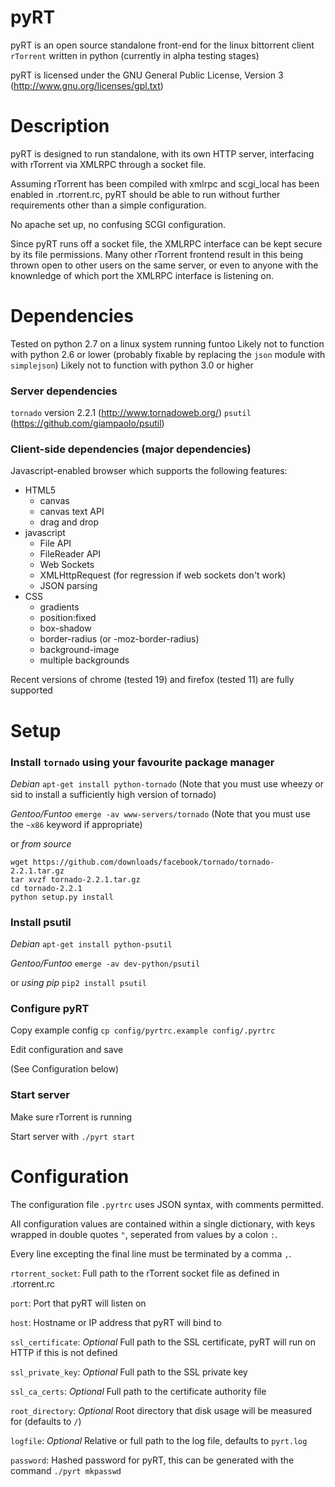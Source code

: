 # pyRT
pyRT is an open source standalone front-end for the linux bittorrent client `rTorrent` written in python (currently in alpha testing stages)

pyRT is licensed under the GNU General Public License, Version 3
(http://www.gnu.org/licenses/gpl.txt)

# Description
pyRT is designed to run standalone, with its own HTTP server, interfacing with rTorrent via XMLRPC through a socket file.

Assuming rTorrent has been compiled with xmlrpc and scgi_local has been enabled in .rtorrent.rc, pyRT should be able to run without further requirements other than a simple configuration.

No apache set up, no confusing SCGI configuration.

Since pyRT runs off a socket file, the XMLRPC interface can be kept secure by its file permissions. Many other rTorrent frontend result in this being thrown open to other users on the same server, or even to anyone with the knownledge of which port the XMLRPC interface is listening on.


# Dependencies
Tested on python 2.7 on a linux system running funtoo
Likely not to function with python 2.6 or lower (probably fixable by replacing the `json` module with `simplejson`)
Likely not to function with python 3.0 or higher

### Server dependencies
`tornado` version 2.2.1 (http://www.tornadoweb.org/)
`psutil` (https://github.com/giampaolo/psutil)

### Client-side dependencies (major dependencies)
Javascript-enabled browser which supports the following features:
* HTML5
    * canvas
    * canvas text API
    * drag and drop
* javascript
    * File API
    * FileReader API
    * Web Sockets
    * XMLHttpRequest (for regression if web sockets don't work)
    * JSON parsing
* CSS
    * gradients
    * position:fixed
    * box-shadow
    * border-radius (or -moz-border-radius)
    * background-image
    * multiple backgrounds

Recent versions of chrome (tested 19) and firefox (tested 11) are fully supported

# Setup
### Install `tornado` using your favourite package manager
*Debian* `apt-get install python-tornado` (Note that you must use wheezy or sid to install a sufficiently high version of tornado)

*Gentoo/Funtoo* `emerge -av www-servers/tornado` (Note that you must use the `~x86` keyword if appropriate)

or *from source*
```
wget https://github.com/downloads/facebook/tornado/tornado-2.2.1.tar.gz
tar xvzf tornado-2.2.1.tar.gz
cd tornado-2.2.1
python setup.py install
```

### Install psutil
*Debian* `apt-get install python-psutil`

*Gentoo/Funtoo* `emerge -av dev-python/psutil`

or *using pip* `pip2 install psutil`

### Configure pyRT
Copy example config `cp config/pyrtrc.example config/.pyrtrc`

Edit configuration and save

(See Configuration below)

### Start server
Make sure rTorrent is running

Start server with `./pyrt start`

# Configuration
The configuration file `.pyrtrc` uses JSON syntax, with comments permitted.

All configuration values are contained within a single dictionary, with keys wrapped in double quotes `"`, seperated from values by a colon `:`.

Every line excepting the final line must be terminated by a comma `,`.

`rtorrent_socket`: Full path to the rTorrent socket file as defined in .rtorrent.rc

`port`: Port that pyRT will listen on

`host`: Hostname or IP address that pyRT will bind to

`ssl_certificate`: _Optional_ Full path to the SSL certificate, pyRT will run on HTTP if this is not defined

`ssl_private_key`: _Optional_ Full path to the SSL private key

`ssl_ca_certs`: _Optional_ Full path to the certificate authority file

`root_directory`: _Optional_ Root directory that disk usage will be measured for (defaults to `/`)

`logfile`: _Optional_ Relative or full path to the log file, defaults to `pyrt.log`

`password`: Hashed password for pyRT, this can be generated with the command `./pyrt mkpasswd`

